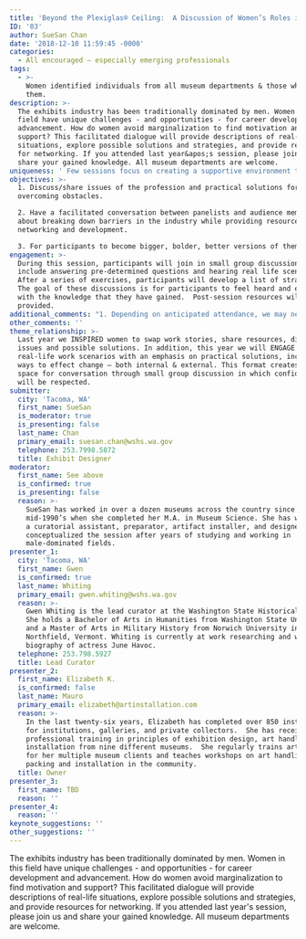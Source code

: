 ```yaml
---
title: 'Beyond the Plexiglas® Ceiling:  A Discussion of Women’s Roles in Exhibits'
ID: '03'
author: SueSan Chan
date: '2018-12-10 11:59:45 -0000'
categories:
  - All encouraged – especially emerging professionals
tags:
  - >-
    Women identified individuals from all museum departments & those who support
    them.
description: >-
  The exhibits industry has been traditionally dominated by men. Women in this
  field have unique challenges - and opportunities - for career development and
  advancement. How do women avoid marginalization to find motivation and
  support? This facilitated dialogue will provide descriptions of real-life
  situations, explore possible solutions and strategies, and provide resources
  for networking. If you attended last year&apos;s session, please join us and
  share your gained knowledge. All museum departments are welcome.
uniqueness: ' Few sessions focus on creating a supportive environment to discuss women’s work-related issues.  There are fewer that offer this in a small group discussion setting. '
objectives: >-
  1. Discuss/share issues of the profession and practical solutions for
  overcoming obstacles.

  2. Have a facilitated conversation between panelists and audience members
  about breaking down barriers in the industry while providing resources for
  networking and development.

  3. For participants to become bigger, bolder, better versions of themselves.
engagement: >-
  During this session, participants will join in small group discussions that
  include answering pre-determined questions and hearing real life scenarios. 
  After a series of exercises, participants will develop a list of strategies. 
  The goal of these discussions is for participants to feel heard and empowered
  with the knowledge that they have gained.  Post-session resources will be
  provided.
additional_comments: "1. Depending on anticipated attendance, we may need assistance securing additional women interested in being small group discussion leaders who are also committed to attending the session. I have a list of leaders I would like to ask, but I suspect there may be last minute drop-outs. FYI - In 2018, we had 65 attendees, with 5 small group discussion leaders (not including myself). Ideally, we limit the small group numbers to 12/group.\n2. Is there the possibility of sending out a questionnaire that solicits input from those interested in our session – especially those who cannot attend Boise? \_Ideally,\nwe would send them questions to answer & ask them to share work-related\nexamples of hitting the Plexi ceiling and how they handled it. \_\_\_I understand you have suggested the below resources to find presenters, but would these be appropriate for posting a questionnaire?\_ If so, which would you suggest to be the most appropriate?\_\_ posting to the WMA LinkedIn Group, our dedicated Facebook discussion post, as well as reaching out on professional listservs such as RCAAM, Museum-Ed, or Museum-L.posting to the WMA LinkedIn Group, our dedicated Facebook discussion post, as well as reaching out on professional listservs such as RCAAM, Museum-Ed, or Museum-L.\n\n\n\n"
other_comments: ''
theme_relationship: >-
  Last year we INSPIRED women to swap work stories, share resources, discuss
  issues and possible solutions. In addition, this year we will ENGAGE them with
  real-life work scenarios with an emphasis on practical solutions, including
  ways to effect change – both internal & external. This format creates a safe
  space for conversation through small group discussion in which confidentiality
  will be respected.   
submitter:
  city: 'Tacoma, WA'
  first_name: SueSan
  is_moderator: true
  is_presenting: false
  last_name: Chan
  primary_email: suesan.chan@wshs.wa.gov
  telephone: 253.7998.5872
  title: Exhibit Designer
moderator:
  first_name: See above
  is_confirmed: true
  is_presenting: false
  reason: >-
    SueSan has worked in over a dozen museums across the country since the
    mid-1990’s when she completed her M.A. in Museum Science. She has worked as
    a curatorial assistant, preparator, artifact installer, and designer. She
    conceptualized the session after years of studying and working in
    male-dominated fields.
presenter_1:
  city: 'Tacoma, WA'
  first_name: Gwen
  is_confirmed: true
  last_name: Whiting
  primary_email: gwen.whiting@wshs.wa.gov
  reason: >-
    Gwen Whiting is the lead curator at the Washington State Historical Society.
    She holds a Bachelor of Arts in Humanities from Washington State University
    and a Master of Arts in Military History from Norwich University in
    Northfield, Vermont. Whiting is currently at work researching and writing a
    biography of actress June Havoc.
  telephone: 253.798.5927
  title: Lead Curator
presenter_2:
  first_name: Elizabeth K.
  is_confirmed: false
  last_name: Mauro
  primary_email: elizabeth@artinstallation.com
  reason: >-
    In the last twenty-six years, Elizabeth has completed over 850 installations
    for institutions, galleries, and private collectors.  She has received
    professional training in principles of exhibition design, art handling and
    installation from nine different museums.  She regularly trains art handlers
    for her multiple museum clients and teaches workshops on art handling,
    packing and installation in the community.
  title: Owner
presenter_3:
  first_name: TBD
  reason: ''
presenter_4:
  reason: ''
keynote_suggestions: ''
other_suggestions: ''
---
```

The exhibits industry has been traditionally dominated by men. Women in this field have unique challenges - and opportunities - for career development and advancement. How do women avoid marginalization to find motivation and support? This facilitated dialogue will provide descriptions of real-life situations, explore possible solutions and strategies, and provide resources for networking. If you attended last year's session, please join us and share your gained knowledge. All museum departments are welcome.
